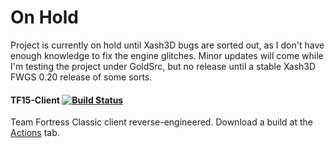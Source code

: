# On Hold
Project is currently on hold until Xash3D bugs are sorted out, as I don't have enough knowledge to fix the engine glitches. Minor updates will come while I'm testing the project under GoldSrc, but no release until a stable Xash3D FWGS 0.20 release of some sorts.

#### TF15-Client [![Build Status](https://github.com/Velaron/tf15-client/actions/workflows/build.yml/badge.svg)](https://github.com/Velaron/tf15-client/actions)
Team Fortress Classic client reverse-engineered. Download a build at the [Actions](https://github.com/Velaron/tf15-client/actions) tab.